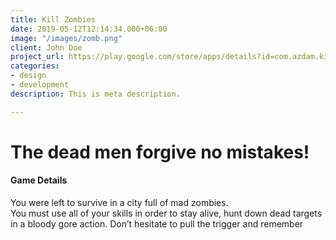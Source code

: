 ```yaml
---
title: Kill Zombies
date: 2019-05-12T12:14:34.000+06:00
image: "/images/zomb.png"
client: John Doe
project_url: https://play.google.com/store/apps/details?id=com.azdam.killzombies
categories:
- design
- development
description: This is meta description.

---
```

# The dead men forgive no mistakes!

#### Game Details

You were left to survive in a city full of mad zombies.  
You must use all of your skills in order to stay alive, hunt down dead targets in a bloody gore action. Don’t hesitate to pull the trigger and remember